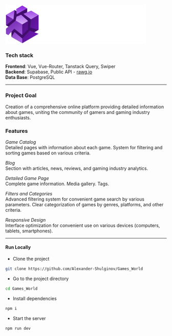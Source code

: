 ![Logo](./src/assets/img/main_logo.svg)

### Tech stack

**Frontend**: Vue, Vue-Router, Tanstack Query, Swiper  
**Backend**: Supabase, Public API - [rawg.io](https://rawg.io/apidocs)  
**Data Base**: PostgreSQL

---

### Project Goal

Creation of a comprehensive online platform providing detailed information about games, uniting the community of gamers and gaming industry enthusiasts.

### Features

*Game Catalog*  
Detailed pages with information about each game.
System for filtering and sorting games based on various criteria.

*Blog*  
Section with articles, news, reviews, and gaming industry analytics.

*Detailed Game Page*  
Complete game information.
Media gallery.
Tags.

*Filters and Categories*  
Advanced filtering system for convenient game search by various parameters.
Clear categorization of games by genres, platforms, and other criteria.

*Responsive Design*  
Interface optimization for convenient use on various devices (computers, tablets, smartphones).

---

#### Run Locally

-   Clone the project

```bash
git clone https://github.com/Alexander-Shulginov/Games_World
```

-   Go to the project directory

```bash
cd Games_World
```

-   Install dependencies

```bash
npm i
```

-   Start the server

```bash
npm run dev
```
